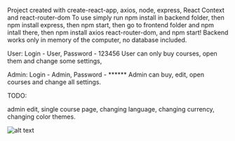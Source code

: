 Project created  with create-react-app, axios, node, express, React Context and react-router-dom
To use simply run npm install in backend folder, then npm install express, then npm start, then go to frontend folder and npm intall there, then npm install axios react-router-dom, and npm start!
Backend works only in memory of the computer, no database included.

User: Login - User, Password - 123456
User can only buy courses, open them and change some settings,

Admin: Login - Admin, Password - ******
Admin can buy, edit, open courses and change all settings.

TODO:

admin edit, single course page, changing language, changing currency, changing color themes.

![alt text](https://puu.sh/ITMdx/47d8f123a5.png)
